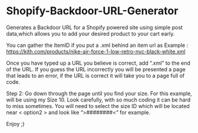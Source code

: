 # Shopify-Backdoor-URL-Generator
Generates a Backdoor URL for a Shopify powered site using simple post data,which allows you to add your desired product to your cart early.

You can gather the ItemID if you put a .xml behind an item url
as Example : https://kith.com/products/nike-air-force-1-low-retro-nyc-black-white.xml

Once you have typed up a URL you believe is correct, add “.xml” to the end of the URL. If you guess the URL incorrectly you will be presented a page that leads to an error, if the URL is correct it will take you to a page full of code.

Step 2: Go down through the page until you find your size. For this example, will be using my Size 10. Look carefully, with so much coding it can be hard to miss sometimes. You will need to select the size ID which will be located near < option2 > and look like “>########<“ for example.

Enjoy ;)
